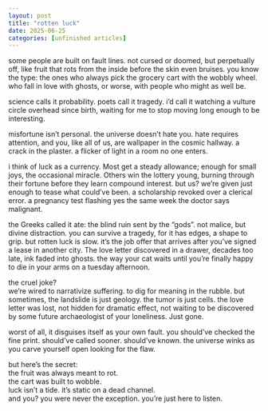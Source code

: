 ```yaml
---
layout: post
title: "rotten luck"
date: 2025-06-25
categories: [unfinished articles]
---
```


some people are built on fault lines. not cursed or doomed, but perpetually off, like fruit that rots from the inside before the skin even bruises. you know the type: the ones who always pick the grocery cart with the wobbly wheel. who fall in love with ghosts, or worse, with people who might as well be.  

science calls it probability. poets call it tragedy. i’d call it watching a vulture circle overhead since birth, waiting for me to stop moving long enough to be interesting.  

misfortune isn’t personal. the universe doesn’t hate you. hate requires attention, and you, like all of us, are wallpaper in the cosmic hallway. a crack in the plaster. a flicker of light in a room no one enters. 

i think of luck as a currency. Most get a steady allowance; enough for small joys, the occasional miracle. Others win the lottery young, burning through their fortune before they learn compound interest. but us? we’re given just enough to tease what could’ve been. a scholarship revoked over a clerical error. a pregnancy test flashing yes the same week the doctor says malignant. 

the Greeks called it ate: the blind ruin sent by the “gods”. not malice, but divine distraction. you can survive a tragedy, for it has edges, a shape to grip. but rotten luck is slow. it’s the job offer that arrives after you’ve signed a lease in another city. The love letter discovered in a drawer, decades too late, ink faded into ghosts. the way your cat waits until you’re finally happy to die in your arms on a tuesday afternoon.  

the cruel joke?  
we’re wired to narrativize suffering. to dig for meaning in the rubble. but sometimes, the landslide is just geology. the tumor is just cells. the love letter was lost, not hidden for dramatic effect, not waiting to be discovered by some future archaeologist of your loneliness. Just gone.  

worst of all, it disguises itself as your own fault. you should’ve checked the fine print. should’ve called sooner. should’ve known. the universe winks as you carve yourself open looking for the flaw.  

but here’s the secret:  
the fruit was always meant to rot.  
the cart was built to wobble.  
luck isn’t a tide. it’s static on a dead channel.  
and you? you were never the exception. you’re just here to listen.
